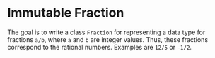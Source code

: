 # Immutable Fraction

The goal is to write a class `Fraction` for representing a data type for
fractions `a/b`, where `a` and `b` are integer values. Thus, these
fractions correspond to the rational numbers. Examples are `12/5` or `−1/2`.
